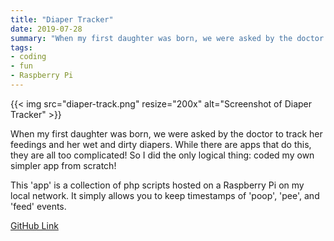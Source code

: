 ```yaml
---
title: "Diaper Tracker"
date: 2019-07-28
summary: "When my first daughter was born, we were asked by the doctor to track her feedings and her wet and dirty diapers.  While there are apps that do this, they are all too complicated!  So I did the only logical thing: coded my own simpler app from scratch!"
tags:
- coding
- fun
- Raspberry Pi
---
```


{{< img src="diaper-track.png" resize="200x" alt="Screenshot of Diaper Tracker" >}}

When my first daughter was born, we were asked by the doctor to track her feedings and her wet and dirty diapers.  While there are apps that do this, they are all too complicated!  So I did the only logical thing: coded my own simpler app from scratch!

This 'app' is a collection of php scripts hosted on a Raspberry Pi on my local network.  It simply allows you to keep timestamps of 'poop', 'pee', and 'feed' events.

[GitHub Link](https://github.com/zjrohrbach/diaper-tracker)